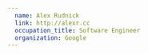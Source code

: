 ```yaml
---
  name: Alex Rudnick
  link: http://alexr.cc
  occupation_title: Software Engineer
  organization: Google
---
```

